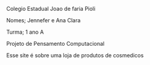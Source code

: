 Colegio Estadual Joao de faria Pioli

Nomes; Jennefer e Ana Clara

Turma; 1 ano A

Projeto de Pensamento Computacional

Esse site é sobre uma loja de produtos de cosmedicos 
